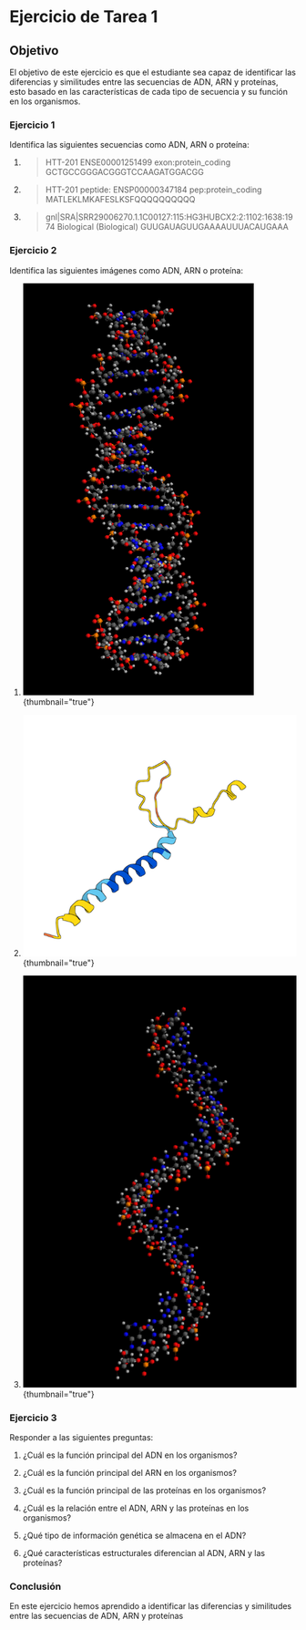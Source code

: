 # Ejercicio de Tarea 1

## Objetivo

El objetivo de este ejercicio es que el estudiante sea capaz de identificar las diferencias y similitudes entre las secuencias de ADN, ARN y proteínas, esto basado en las características de cada tipo de secuencia y su función en los organismos.

### Ejercicio 1

Identifica las siguientes secuencias como ADN, ARN o proteína:

1. 
   >HTT-201 ENSE00001251499 exon:protein_coding
   GCTGCCGGGACGGGTCCAAGATGGACGG
    
2. 
   >HTT-201 peptide: ENSP00000347184 pep:protein_coding
    MATLEKLMKAFESLKSFQQQQQQQQQQ

3. 
     >gnl|SRA|SRR29006270.1.1C00127:115:HG3HUBCX2:2:1102:1638:1974 Biological (Biological)
    GUUGAUAGUUGAAAAUUUACAUGAAA

### Ejercicio 2

Identifica las siguientes imágenes como ADN, ARN o proteína:

1. 
   ![DNA](../images/tarea/tarea1/dna.png){thumbnail="true"}

2.
    ![Proteina](../images/tarea/tarea1/prote.png){thumbnail="true"}

3.
    ![RNA](../images/tarea/tarea1/rna.png){thumbnail="true"}

### Ejercicio 3

Responder a las siguientes preguntas:

1. ¿Cuál es la función principal del ADN en los organismos?

2. ¿Cuál es la función principal del ARN en los organismos?

3. ¿Cuál es la función principal de las proteínas en los organismos?

4. ¿Cuál es la relación entre el ADN, ARN y las proteínas en los organismos?

5. ¿Qué tipo de información genética se almacena en el ADN?

6. ¿Qué características estructurales diferencian al ADN, ARN y las proteínas?

### Conclusión

En este ejercicio hemos aprendido a identificar las diferencias y similitudes entre las secuencias de ADN, ARN y proteínas